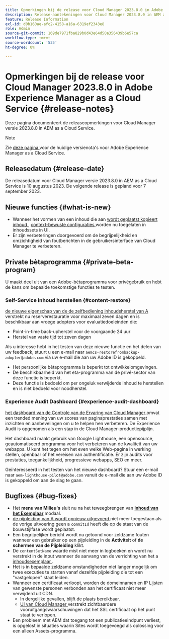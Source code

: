 ```yaml
---
title: Opmerkingen bij de release voor Cloud Manager 2023.8.0 in Adobe Experience Manager as a Cloud Service
description: Release-aantekeningen voor Cloud Manager 2023.8.0 in AEM as a Cloud Service.
feature: Release Information
exl-id: d0b160ae-afc2-4158-a16a-6319ef2343e8
role: Admin
source-git-commit: 169de7971fba829b0d43e64d50a356439b6e57ca
workflow-type: tm+mt
source-wordcount: '535'
ht-degree: 0%

---
```


# Opmerkingen bij de release voor Cloud Manager 2023.8.0 in Adobe Experience Manager as a Cloud Service {#release-notes}

Deze pagina documenteert de releaseopmerkingen voor Cloud Manager versie 2023.8.0 in AEM as a Cloud Service.

>[!NOTE]
>
>Zie [ deze pagina ](/help/release-notes/release-notes-cloud/release-notes-current.md) voor de huidige versienota&#39;s voor Adobe Experience Manager as a Cloud Service.

## Releasedatum {#release-date}

De releasedatum voor Cloud Manager versie 2023.8.0 in AEM as a Cloud Service is 10 augustus 2023. De volgende release is gepland voor 7 september 2023.

## Nieuwe functies {#what-is-new}

* Wanneer het vormen van een inhoud die aan [ wordt geplaatst kopieert inhoud ](/help/implementing/developing/tools/content-copy.md), [ context-bewuste configuraties ](/help/implementing/developing/introduction/configurations.md) worden nu toegelaten in inhoudssets in UI.
* Er zijn verbeteringen doorgevoerd om de begrijpelijkheid en omzichtigheid van foutberichten in de gebruikersinterface van Cloud Manager te verbeteren.

## Private bètaprogramma {#private-beta-program}

U maakt deel uit van een Adobe-bètaprogramma voor privégebruik en hebt de kans om bepaalde toekomstige functies te testen.

### Self-Service inhoud herstellen {#content-restore}

[ de nieuwe eigenschap van de de zelfbediening inhoudsherstel van A ](/help/operations/restore.md) verstrekt nu reserverestauratie voor maximaal zeven dagen en is beschikbaar aan vroege adopters voor evaluatiedoeleinden die:

* Point-in-time back-upherstel voor de voorgaande 24 uur
* Herstel van vaste tijd tot zeven dagen

Als u interesse hebt in het testen van deze nieuwe functie en het delen van uw feedback, stuurt u een e-mail naar `aemcs-restorefrombackup-adopter@adobe.com` via uw e-mail die aan uw Adobe ID is gekoppeld.

* Het persoonlijke bètaprogramma is beperkt tot ontwikkelomgevingen.
* De beschikbaarheid van het eta-programma van de privé-sector van deze functie is beperkt.
* Deze functie is bedoeld om per ongeluk verwijderde inhoud te herstellen en is niet bedoeld voor noodherstel.

### Experience Audit Dashboard {#experience-audit-dashboard}

[ het dashboard van de Controle van de Ervaring van Cloud Manager ](/help/implementing/cloud-manager/experience-audit-dashboard.md) omvat een trended mening van uw scores van paginaprestaties samen met inzichten en aanbevelingen om u te helpen hen verbeteren. De Experience Audit is opgenomen als een stap in de Cloud Manager-productiepijplijn.

Het dashboard maakt gebruik van Google Lighthouse, een opensource, geautomatiseerd programma voor het verbeteren van de kwaliteit van uw webapps. U kunt het tegen om het even welke Web-pagina in werking stellen, openbaar of het vereisen van authentificatie. Er zijn audits voor prestaties, toegankelijkheid, progressieve webapps, SEO en meer.

Geïnteresseerd in het testen van het nieuwe dashboard? Stuur een e-mail naar `aem-lighthouse-pilot@adobe.com` vanuit de e-mail die aan uw Adobe ID is gekoppeld om aan de slag te gaan.

## Bugfixes {#bug-fixes}

* Het **menu van Milieu&#39;s** sluit nu na het teweegbrengen van **[Inhoud van het Exemplaar](/help/implementing/developing/tools/content-copy.md)** modaal.
* [ de pijpleiding van A wordt opnieuw uitgevoerd ](/help/implementing/cloud-manager/deploy-code.md#reexecute-deployment) niet meer toegestaan als de vorige uitvoering geen a `commitId` heeft die op de staat van de bouwstijlfase wordt geplaatst.
* Een begrijpelijker bericht wordt nu getoond voor zeldzame fouten wanneer een gebruiker op een pijpleiding in de **Activiteit** of **de schermen van de Pijpleiding** klikt.
* De `contentSetName` waarde mist niet meer in logboeken en wordt nu verstrekt in de input wanneer de aanvang van de verrichting van het a [ inhoudsexemplaar ](/help/implementing/developing/tools/content-copy.md).
* Het is in bepaalde zeldzame omstandigheden niet langer mogelijk om twee executies te starten vanaf dezelfde pijpleiding die tot een &quot;vastgelopen&quot; staat leiden.
* Wanneer een certificaat verloopt, worden de domeinnamen en IP Lijsten van gewenste personen verbonden aan het certificaat niet meer verwijderd uit CDN.
   * In dergelijke gevallen, blijft de plaats bereikbaar.
   * [ UI van Cloud Manager ](/help/implementing/cloud-manager/managing-ssl-certifications/introduction-to-ssl-certificates.md) verstrekt zichtbaardere vooruitgangswaarschuwingen dat het SSL certificaat op het punt staat te verlopen.
* Een probleem met AEM dat toegang tot een publicatieeindpunt verliest, is opgelost in situaties waarin Sites wordt toegevoegd als oplossing voor een alleen Assets-programma.

